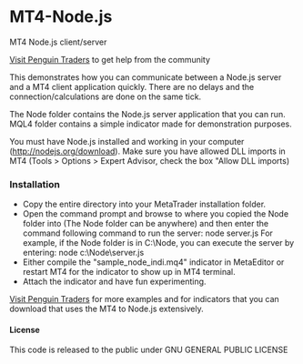 MT4-Node.js
===========

MT4 Node.js client/server 

[Visit Penguin Traders](http://penguintraders.com/) to get help from the community

This demonstrates how you can communicate between a Node.js server and a MT4 client application quickly. There are no delays and the connection/calculations are done on the same tick. 

The Node folder contains the Node.js server application that you can run. MQL4 folder contains a simple indicator made for demonstration purposes. 

You must have Node.js installed and working in your computer (http://nodejs.org/download). Make sure you have allowed DLL imports in MT4 (Tools > Options > Expert Advisor, check the box "Allow DLL imports)

### Installation
- Copy the entire directory into your MetaTrader installation folder.
- Open the command prompt and browse to where you copied the Node folder into (The Node folder can be anywhere) and then enter the command following command to run the server: node server.js 
  For example, if the Node folder is in C:\Node, you can execute the server by entering: node c:\Node\server.js
- Either compile the "sample_node_indi.mq4" indicator in MetaEditor or restart MT4 for the indicator to show up in MT4 terminal. 
- Attach the indicator and have fun experimenting.

[Visit Penguin Traders](http://penguintraders.com/) for more examples and for indicators that you can download that uses the MT4 to Node.js extensively.


#### License
This code is released to the public under GNU GENERAL PUBLIC LICENSE
